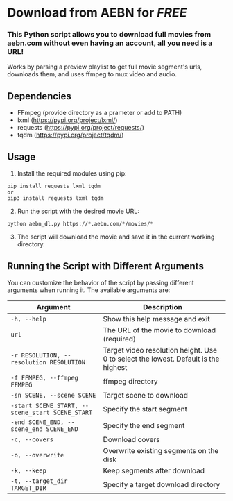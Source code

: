 # Download from AEBN for *FREE*

### This Python script allows you to download full movies from aebn.com without even having an account, all you need is a URL!  
Works by parsing a preview playlist to get full movie segment's urls, downloads them, and uses ffmpeg to mux video and audio.

## Dependencies

- FFmpeg (provide directory as a prameter or add to PATH)
- lxml (https://pypi.org/project/lxml/)
- requests (https://pypi.org/project/requests/)
- tqdm (https://pypi.org/project/tqdm/)

## Usage

1. Install the required modules using pip:

```
pip install requests lxml tqdm
or
pip3 install requests lxml tqdm
```
2. Run the script with the desired movie URL:
```
python aebn_dl.py https://*.aebn.com/*/movies/*
```

3. The script will download the movie and save it in the current working directory.

## Running the Script with Different Arguments

You can customize the behavior of the script by passing different arguments when running it. The available arguments are:

| Argument | Description |
| --- | --- |
|`-h, --help`|Show this help message and exit|
|`url`|The URL of the movie to download (required)|
|`-r RESOLUTION, --resolution RESOLUTION`|Target video resolution height. Use 0 to select the lowest. Default is the highest|
|`-f FFMPEG, --ffmpeg FFMPEG`|ffmpeg directory|
|`-sn SCENE, --scene SCENE`|Target scene to download|
|`-start SCENE_START, --scene_start SCENE_START`| Specify the start segment|
|`-end SCENE_END, --scene_end SCENE_END`|Specify the end segment|
|`-c, --covers`|Download covers|
|`-o, --overwrite`|Overwrite existing segments on the disk|
|`-k, --keep`|Keep segments after download|
|`-t, --target_dir TARGET_DIR`|Specify a target download directory|
